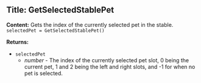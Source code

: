 ## Title: GetSelectedStablePet

**Content:**
Gets the index of the currently selected pet in the stable.
`selectedPet = GetSelectedStablePet()`

**Returns:**
- `selectedPet`
  - *number* - The index of the currently selected pet slot, 0 being the current pet, 1 and 2 being the left and right slots, and -1 for when no pet is selected.